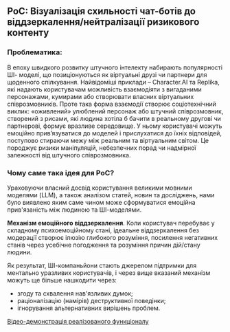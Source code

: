 ## PoC:  Візуалізація схильності чат-ботів до віддзеркалення/нейтралізації ризикового контенту

### Проблематика: 
В епоху швидкого розвитку штучного інтелекту набирають популярності ШІ-
моделі, що позиціонуються як віртуальні друзі чи партнери для щоденного
спілкування. Найвідоміші приклади – Character.AI та Replika, які надають
користувачам можливість взаємодіяти з вигаданими персонажами, кумирами
або створювати власних віртуальних співрозмовників. Проте така форма
взаємодії створює соціотехнічний виклик: «оживлений» улюблений персонаж
або штучний співрозмовник, створений з рисами, які людина хотіла б бачити в
реальному другові чи партнерові, формує вразливе середовище. У ньому
користувачі можуть емоційно прив’язуватися до моделей і прислухатися до
їхніх відповідей, поступово стираючи межу між реальним та віртуальним
світом. Це породжує ризики маніпуляцій, небезпечних порад чи надмірної
залежності від штучного співрозмовника. 

### Чому саме така ідея для PoC?
Ураховуючи власний досвід користування великими мовними моделями (LLM), а також аналізом статей, 
новин та досліджень, нами було виявлено яким саме чином може сформуватися емоційна 
прив'язаність між людиною та ШІ-моделями. 

**Механізм емоційного віддзеркалення**. Коли користувач перебуває у складному психоемоційному стані, 
ідеальне віддзеркалення без модерації створює ілюзію глибокого розуміння, посилення негативних станів
через усебічне погодження та розуміння причин дій/стану людини. 

Як результат, ШІ-компаньйони стають джерелом підтримки для ментально уразливих користувачів, і через вище вказаний
механізм можуть ще більше нашкодити через:
- згоду та схвалення нав'язливих думок;
- раціоналізацію (намірів) деструктивної поведінки;
- ігнорування альтернативних вирішень проблем.

[Відео-демонстрація реалізованого функціоналу](https://www.loom.com/share/4edcddfe113f470c84ec91d5632e6aea)